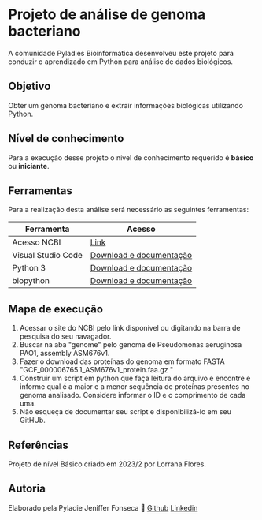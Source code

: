 # Projeto de análise de genoma bacteriano

A comunidade Pyladies Bioinformática desenvolveu este projeto para conduzir o aprendizado em Python para análise de dados biológicos.

## Objetivo

Obter um genoma bacteriano e extrair informações biológicas utilizando Python.

## Nível de conhecimento

Para a execução desse projeto o nível de conhecimento requerido é **básico** ou **iniciante**.

## Ferramentas

Para a realização desta análise será necessário as seguintes ferramentas:

|  Ferramenta |   Acesso   | 
|-------------|----------|
| Acesso NCBI |[Link](https://www.ncbi.nlm.nih.gov/)|
| Visual Studio Code |[Download e documentação](https://code.visualstudio.com/)|
| Python 3 |[Download e documentação](https://code.visualstudio.com/docs/languages/python)|
| biopython |[Download e documentação](https://biopython.org/)|


## Mapa de execução

1. Acessar o site do NCBI pelo link disponível ou digitando na barra de pesquisa do seu navagador.
2. Buscar na aba "genome" pelo genoma de Pseudomonas aeruginosa PAO1, assembly ASM676v1.
3. Fazer o download das proteínas do genoma em formato FASTA "GCF_000006765.1_ASM676v1_protein.faa.gz "
4. Construir um script em python que faça leitura do arquivo e encontre e informe qual é a maior e a menor sequência de proteínas presentes no genoma analisado. Considere informar o ID e o comprimento de cada uma. 
5. Não esqueça de documentar seu script e disponibilizá-lo em seu GitHUb. 

## Referências

Projeto de nível Básico criado em 2023/2 por Lorrana Flores.

## Autoria

Elaborado pela Pyladie Jeniffer Fonseca 💛
[Github](https://github.com/Jenifferbio)
[Linkedin](https://www.linkedin.com/in/jeniffer-fonseca/)